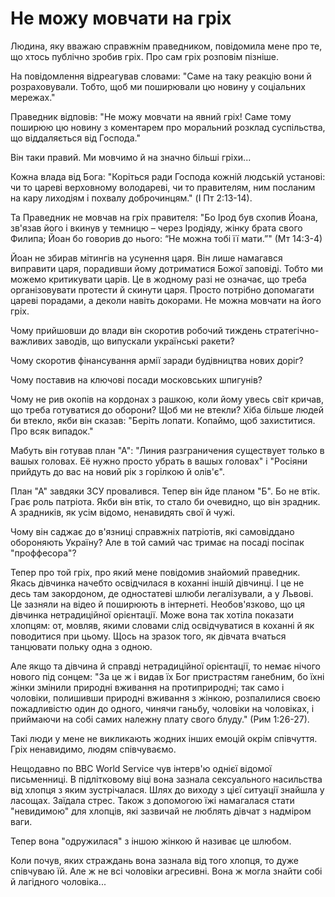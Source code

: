 # Не можу мовчати на гріх

Людина, яку вважаю справжнім праведником, повідомила мене про те, що хтось публічно зробив гріх. Про сам гріх розповім пізніше.

На повідомлення відреагував словами: "Саме на таку реакцію вони й розраховували. Тобто, щоб ми поширювали цю новину у соціальних мережах."

Праведник відповів: "Не можу мовчати на явний гріх! Саме тому поширюю цю новину з коментарем про моральний розклад суспільства, що віддаляється від Господа."

Він таки правий. Ми мовчимо й на значно більші гріхи...

Кожна влада від Бога: "Коріться ради Господа кожній людській установі: чи то цареві верховному володареві, чи то правителям, ним посланим на кару лиходіям і похвалу доброчинцям." (I Пт 2:13-14).

Та Праведник не мовчав на гріх правителя: "Бо Ірод був схопив Йоана, зв'язав його і вкинув у темницю – через Іродіяду, жінку брата свого Филипа; Йоан бо говорив до нього: “Не можна тобі її мати.”" (Мт 14:3-4)

Йоан не збирав мітингів на усунення царя. Він лише намагався виправити царя, порадивши йому дотриматися Божої заповіді. Тобто ми можемо критикувати царів. Це в жодному разі не означає, що треба організовувати протести й скинути царя. Просто потрібно допомагати цареві порадами, а деколи навіть докорами. Не можна мовчати на його гріх.

Чому прийшовши до влади він скоротив робочий тиждень стратегічно-важливих заводів, що випускали українські ракети?

Чому скоротив фінансування армії заради будівництва нових доріг?

Чому поставив на ключові посади московських шпигунів?

Чому не рив окопів на кордонах з рашкою, коли йому увесь світ кричав, що треба готуватися до оборони? Щоб ми не втекли? Хіба більше людей би втекло, якби він сказав: "Беріть лопати. Копаймо, щоб захиститися. Про всяк випадок."

Мабуть він готував план "А": "Линия разграничения существует только в вашых головах. Её нужно просто убрать в вашых головах" і "Росіяни прийдуть до вас на новий рік з горілкою й олів'є".

План "А" завдяки ЗСУ провалився. Тепер він йде планом "Б". Бо не втік. Грає роль патріота. Якби він втік, то стало би очевидно, що він зрадник. А зрадників, як усім відомо, ненавидять свої й чужі.

Чому він саджає до в'язниці справжніх патріотів, які самовіддано обороняють Україну? Але в той самий час тримає на посаді посіпак "проффесора"?

Тепер про той гріх, про який мене повідомив знайомий праведник. Якась дівчинка начебто освідчилася в коханні іншій дівчинці. І це не десь там закордоном, де одностатеві шлюби легалізували, а у Львові. Це зазняли на відео й поширюють в інтернеті. Необов'язково, що ця дівчинка нетрадиційної орієнтації. Може вона так хотіла показати хлопцям: от, мовляв, якими словами слід освідчуватися в коханні й як поводитися при цьому. Щось на зразок того, як дівчата вчаться танцювати польку одна з одною.

Але якщо та дівчина й справді нетрадиційної орієнтації, то немає нічого нового під сонцем: "За це ж і видав їх Бог пристрастям ганебним, бо їхні жінки змінили природні вживання на протиприродні; так само і чоловіки, полишивши природні вживання з жінкою, розпалилися своєю пожадливістю один до одного, чинячи ганьбу, чоловіки на чоловіках, і приймаючи на собі самих належну плату свого блуду." (Рим 1:26-27).

Такі люди у мене не викликають жодних інших емоцій окрім співчуття. Гріх ненавидимо, людям співчуваємо. 

Нещодавно по BBC World Service чув інтерв'ю однієї відомої письменниці. В підлітковому віці вона зазнала сексуального насильства від хлопця з яким зустрічалася. Шлях до виходу з цієї ситуації знайшла у ласощах. Заїдала стрес. Також з допомогою їжі намагалася стати "невидимою" для хлопців, які зазвичай не люблять дівчат з надміром ваги.

Тепер вона "одружилася" з іншою жінкою й називає це шлюбом. 

Коли почув, яких страждань вона зазнала від того хлопця, то дуже співчуваю їй. Але ж не всі чоловіки агресивні. Вона ж могла знайти собі й лагідного чоловіка...

